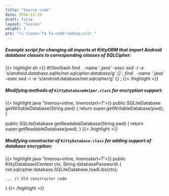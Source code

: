 ```yaml
---
title: "Source code"
date: 2018-12-15
draft: false
layout: "lesson"
weight: 1
pre: "<i class='fa fa-code'>&nbsp;</i> "
---
```

##### Example script for changing all imports at KittyORM that import Android database classes to corresponding classes of SQLCipher:
{{< highlight sh >}}
#!/bin/bash
find . -name '*.java' -exec sed -i -e 's/android.database.sqlite/net.sqlcipher.database/g' {} \;
find . -name '*.java' -exec sed -i -e 's/android.database/net.sqlcipher/g' {} \;
{{< /highlight >}} 
##### Modifying methods of `KittyDatabaseHelper.class` for encryption support:
{{< highlight java "linenos=inline, linenostart=1">}}
public SQLiteDatabase getWritableDatabase(String pwd) {
    return super.getWritableDatabase(pwd);
}
    
public SQLiteDatabase getReadableDatabase(String pwd) {
    return super.getReadableDatabase(pwd);
}
{{< /highlight >}} 
##### Modifying сonstructor of `KittyDatabase.class` for adding support of database encryption:
{{< highlight java "linenos=inline, linenostart=1">}}
public KittyDatabase(Context ctx, String databasePassword) {
    net.sqlcipher.database.SQLiteDatabase.loadLibs(ctx);

    ... // Old constructor code 
}
{{< /highlight >}} 
